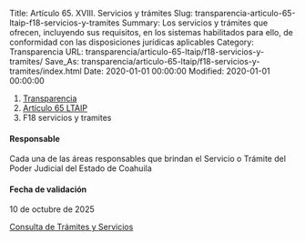Title: Artículo 65. XVIII. Servicios y trámites
Slug: transparencia-articulo-65-ltaip-f18-servicios-y-tramites
Summary: Los servicios y trámites que ofrecen, incluyendo sus requisitos, en los sistemas habilitados para ello, de conformidad con las disposiciones jurídicas aplicables
Category: Transparencia
URL: transparencia/articulo-65-ltaip/f18-servicios-y-tramites/
Save_As: transparencia/articulo-65-ltaip/f18-servicios-y-tramites/index.html
Date: 2020-01-01 00:00:00
Modified: 2020-01-01 00:00:00


<nav aria-label="breadcrumb">
<ol class="breadcrumb">
<li class="breadcrumb-item"><a href="../../">Transparencia</a></li>
<li class="breadcrumb-item"><a href="../">Artículo 65 LTAIP</a></li>
<li class="breadcrumb-item active" aria-current="page">F18 servicios y tramites</li>
</ol>
</nav>



#### Responsable

Cada una de las áreas responsables que brindan el Servicio o Trámite del Poder Judicial del Estado de Coahuila


#### Fecha de validación

10 de octubre de 2025


[Consulta de Trámites y Servicios](https://www.pjecz.gob.mx/tramites-y-servicios/)
